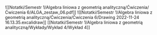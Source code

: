 ![[Notatki/Semestr 1/Algebra liniowa z geometrią analityczną/Ćwiczenia/Ćwiczenia 6/ALGA_zestaw_06.pdf]]
![[Notatki/Semestr 1/Algebra liniowa z geometrią analityczną/Ćwiczenia/Ćwiczenia 6/Drawing 2022-11-24 16.13.35.excalidraw]]
[[Notatki/Semestr 1/Algebra liniowa z geometrią analityczną/Wykłady/Wykład 4/Wykład 4]]